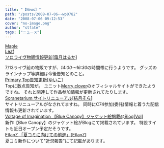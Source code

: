 ```yaml
---
title: "【News】"
path: "/posts/2008-07-06--wp0782"
date: "2008-07-06 09:12:53"
cover: "no-image.png"
author: "stfate"
tags: ["ニュース"]
---
```


<style type="text/css">
<!--
p {white-space: pre-wrap};
-->
</style>

<a class="topics" href="http://shimotsukin.com/" target="_blank">Maple Leaf ソロライヴ物販情報更新</a><span class="junre">[<a href="http://shimotsukin.com/" target="_blank">霜月はるか</a>]</span>
<div class="news">7/13ライヴ前の物販ですが、<em>14:00～16:30</em>の時間帯に行うようです。
グッズのラインナップ等詳細は今後告知とのこと。</div>
<a class="topics" href="http://www.edit.ne.jp/~shira/" target="_blank">Primary Top告知更新</a><span class="junre">[<a href="http://www.edit.ne.jp/~shira/" target="_blank">ゆいこ</a>]</span>
<div class="news">Topに数点告知が。
ユニット<a href="http://merryclover.net/" target="_blank">Merry clover</a>のオフィシャルサイトができたようですね。
それと関連して作品参加情報が更新されてたりします。</div>
<a class="topics" href="http://soranetarium.com/" target="_blank">Soranetarium サイトリニューアル</a><span class="junre">[<a href="http://soranetarium.com/" target="_blank">結月そら</a>]</span>
<div class="news">サイトリニューアルがなされてますね。
同時にC74参加(委託)情報と着うた配信情報も更新されています。</div>
<a class="topics" href="http://aciblog.exblog.jp/" target="_blank">Voltage of Imagination 【Blue Canopy】ジャケット絵掲載@Blog</a><span class="junre">[<a href="http://www.voltagenation.com/" target="_blank">VoI</a>]</span>
<div class="news">新作【Blue Canopy】のジャケット絵がBlogにて掲載されています。
特設サイトも近日オープン予定だそうです。</div>
<a class="topics" href="http://www.etlanz.com/" target="_blank">EtlanZ 「夏コミに向けての前進」</a><span class="junre">[<a href="http://www.etlanz.com/" target="_blank">EtlanZ</a>]</span>
<div class="news">夏コミ新作について"近況報告"にて記載があります。</div>
